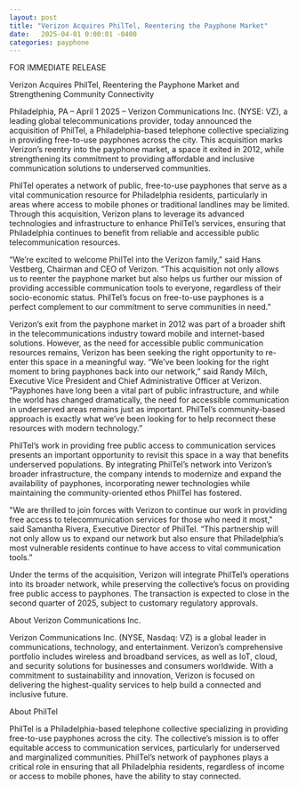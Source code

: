 ```yaml
---
layout: post
title: "Verizon Acquires PhilTel, Reentering the Payphone Market"
date:   2025-04-01 0:00:01 -0400
categories: payphone
---
```


FOR IMMEDIATE RELEASE

Verizon Acquires PhilTel, Reentering the Payphone Market and Strengthening Community Connectivity

Philadelphia, PA – April 1 2025 – Verizon Communications Inc. (NYSE: VZ), a leading global telecommunications provider, today announced the acquisition of PhilTel, a Philadelphia-based telephone collective specializing in providing free-to-use payphones across the city. This acquisition marks Verizon’s reentry into the payphone market, a space it exited in 2012, while strengthening its commitment to providing affordable and inclusive communication solutions to underserved communities.

PhilTel operates a network of public, free-to-use payphones that serve as a vital communication resource for Philadelphia residents, particularly in areas where access to mobile phones or traditional landlines may be limited. Through this acquisition, Verizon plans to leverage its advanced technologies and infrastructure to enhance PhilTel’s services, ensuring that Philadelphia continues to benefit from reliable and accessible public telecommunication resources.

“We’re excited to welcome PhilTel into the Verizon family,” said Hans Vestberg, Chairman and CEO of Verizon. “This acquisition not only allows us to reenter the payphone market but also helps us further our mission of providing accessible communication tools to everyone, regardless of their socio-economic status. PhilTel’s focus on free-to-use payphones is a perfect complement to our commitment to serve communities in need.”

Verizon’s exit from the payphone market in 2012 was part of a broader shift in the telecommunications industry toward mobile and internet-based solutions. However, as the need for accessible public communication resources remains, Verizon has been seeking the right opportunity to re-enter this space in a meaningful way. “We’ve been looking for the right moment to bring payphones back into our network,” said Randy Milch, Executive Vice President and Chief Administrative Officer at Verizon. “Payphones have long been a vital part of public infrastructure, and while the world has changed dramatically, the need for accessible communication in underserved areas remains just as important. PhilTel’s community-based approach is exactly what we’ve been looking for to help reconnect these resources with modern technology.”

PhilTel’s work in providing free public access to communication services presents an important opportunity to revisit this space in a way that benefits underserved populations. By integrating PhilTel’s network into Verizon’s broader infrastructure, the company intends to modernize and expand the availability of payphones, incorporating newer technologies while maintaining the community-oriented ethos PhilTel has fostered.

"We are thrilled to join forces with Verizon to continue our work in providing free access to telecommunication services for those who need it most," said Samantha Rivera, Executive Director of PhilTel. “This partnership will not only allow us to expand our network but also ensure that Philadelphia’s most vulnerable residents continue to have access to vital communication tools.”

Under the terms of the acquisition, Verizon will integrate PhilTel’s operations into its broader network, while preserving the collective’s focus on providing free public access to payphones. The transaction is expected to close in the second quarter of 2025, subject to customary regulatory approvals.

About Verizon Communications Inc.

Verizon Communications Inc. (NYSE, Nasdaq: VZ) is a global leader in communications, technology, and entertainment. Verizon’s comprehensive portfolio includes wireless and broadband services, as well as IoT, cloud, and security solutions for businesses and consumers worldwide. With a commitment to sustainability and innovation, Verizon is focused on delivering the highest-quality services to help build a connected and inclusive future.

About PhilTel

PhilTel is a Philadelphia-based telephone collective specializing in providing free-to-use payphones across the city. The collective’s mission is to offer equitable access to communication services, particularly for underserved and marginalized communities. PhilTel’s network of payphones plays a critical role in ensuring that all Philadelphia residents, regardless of income or access to mobile phones, have the ability to stay connected.
